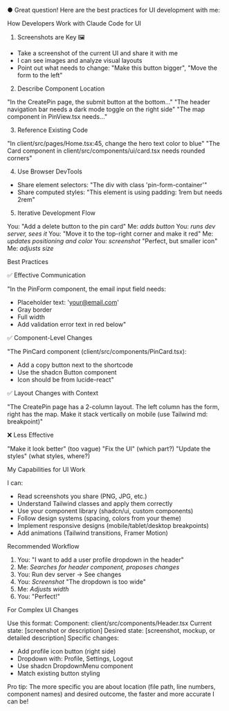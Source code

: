 ● Great question! Here are the best practices for UI development with me:

  How Developers Work with Claude Code for UI

  1. Screenshots are Key 🖼️

  - Take a screenshot of the current UI and share it with me
  - I can see images and analyze visual layouts
  - Point out what needs to change: "Make this button bigger", "Move the form to the left"

  2. Describe Component Location

  "In the CreatePin page, the submit button at the bottom..."
  "The header navigation bar needs a dark mode toggle on the right side"
  "The map component in PinView.tsx needs..."

  3. Reference Existing Code

  "In client/src/pages/Home.tsx:45, change the hero text color to blue"
  "The Card component in client/src/components/ui/card.tsx needs rounded corners"

  4. Use Browser DevTools

  - Share element selectors: "The div with class 'pin-form-container'"
  - Share computed styles: "This element is using padding: 1rem but needs 2rem"

  5. Iterative Development Flow

  You: "Add a delete button to the pin card"
  Me: *adds button*
  You: *runs dev server, sees it*
  You: "Move it to the top-right corner and make it red"
  Me: *updates positioning and color*
  You: *screenshot* "Perfect, but smaller icon"
  Me: *adjusts size*

  Best Practices

  ✅ Effective Communication

  "In the PinForm component, the email input field needs:
  - Placeholder text: 'your@email.com'
  - Gray border
  - Full width
  - Add validation error text in red below"

  ✅ Component-Level Changes

  "The PinCard component (client/src/components/PinCard.tsx):
  - Add a copy button next to the shortcode
  - Use the shadcn Button component
  - Icon should be from lucide-react"

  ✅ Layout Changes with Context

  "The CreatePin page has a 2-column layout.
  The left column has the form, right has the map.
  Make it stack vertically on mobile (use Tailwind md: breakpoint)"

  ❌ Less Effective

  "Make it look better" (too vague)
  "Fix the UI" (which part?)
  "Update the styles" (what styles, where?)

  My Capabilities for UI Work

  I can:
  - Read screenshots you share (PNG, JPG, etc.)
  - Understand Tailwind classes and apply them correctly
  - Use your component library (shadcn/ui, custom components)
  - Follow design systems (spacing, colors from your theme)
  - Implement responsive designs (mobile/tablet/desktop breakpoints)
  - Add animations (Tailwind transitions, Framer Motion)

  Recommended Workflow

  1. You: "I want to add a user profile dropdown in the header"
  2. Me: *Searches for header component, proposes changes*
  3. You: Run dev server → See changes
  4. You: *Screenshot* "The dropdown is too wide"
  5. Me: *Adjusts width*
  6. You: "Perfect!"

  For Complex UI Changes

  Use this format:
  Component: client/src/components/Header.tsx
  Current state: [screenshot or description]
  Desired state: [screenshot, mockup, or detailed description]
  Specific changes:
  - Add profile icon button (right side)
  - Dropdown with: Profile, Settings, Logout
  - Use shadcn DropdownMenu component
  - Match existing button styling

  Pro tip: The more specific you are about location (file path, line numbers, component names) and desired outcome, the faster and more accurate I can be!
